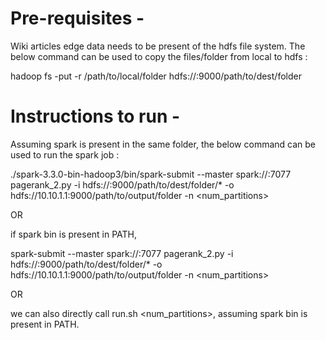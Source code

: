# Pre-requisites - 

Wiki articles edge data needs to be present of the hdfs file system. The below command can be used to copy the files/folder from local to hdfs : 

hadoop fs -put -r /path/to/local/folder hdfs://<hdfs name node ip>:9000/path/to/dest/folder

# Instructions to run -

Assuming spark is present in the same folder, the below command can be used to run the spark job :

./spark-3.3.0-bin-hadoop3/bin/spark-submit --master spark://<spark master ip>:7077 pagerank_2.py -i hdfs://<hdfs name node ip>:9000/path/to/dest/folder/* -o hdfs://10.10.1.1:9000/path/to/output/folder -n <num_partitions>

OR

if spark bin is present in PATH,

spark-submit --master spark://<spark master ip>:7077 pagerank_2.py -i hdfs://<hdfs name node ip>:9000/path/to/dest/folder/* -o hdfs://10.10.1.1:9000/path/to/output/folder -n <num_partitions>

OR

we can also directly call run.sh <spark master url> <hdfs source path> <hdfs output path> <num_partitions>, assuming spark bin is present in PATH.
